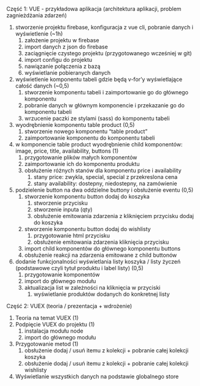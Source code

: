 Część 1: VUE - przykładowa aplikacja
(architektura aplikacji, problem zagnieżdżania zdarzeń)

1. stworzenie projektu firebase, konfiguracja z vue cli, pobranie danych i wyświetlenie (~1h)
   1. założenie projektu w firebase
   2. import danych z json do firebase
   3. zaciągnięcie czystego projektu (przygotowanego wcześniej w git)
   4. import configu do projektu
   5. nawiązanie połączenia z bazą
   6. wyświetlanie pobieranych danych
2. wyświetlenie komponentu tabeli gdzie będą v-for’y wyświetlające całość danych (~0,5)
   1. stworzenie komponentu tabeli i zaimportowanie go do głównego komponentu
   2. pobranie danych w głównym komponencie i przekazanie go do komponentu tabeli
   3. wrzucenie paczki ze stylami (sass) do komponentu tabeli
3. wyodrębnienie komponentu table product (0,5)
   1. stworzenie nowego komponentu “table product”
   2. zaimportowanie komponentu do komponentu tabeli
4. w komponencie table product wyodrębnienie child komponentów: image, price, title, availability, buttons (1)
   1. przygotowanie plików małych komponentów
   2. zaimportowanie ich do komponentu produktu
   3. obsłużenie różnych stanów dla komponentu price i availability
      1. stany price: zwykla, special, special z przekreslona cena
      2. stany availability: dostepny, niedostepny, na zamówienie
5. podzielenie button na dwa oddzielne buttony i obsłużenie eventu (0,5)
   1. stworzenie komponentu button dodaj do koszyka
      1. stworzenie przycisku
      2. stworzenie inputa (qty)
      3. obsłużenie emitowania zdarzenia z kliknięciem przycisku dodaj do koszyka
   1. stworzenie komponentu button dodaj do wishlisty
      1. przygotowanie html przycisku
      2. obsłużenie emitowania zdarzenia kliknięcia przycisku
   1. import child komponentów do głównego komponentu buttons
   2. obsłużenie reakcji na zdarzenia emitowane z child buttonów
6. dodanie funkcjonalności wyświetlania listy koszyka / listy życzeń (podstawowe czyli tytuł produktu i label listy) (0,5)
   1. przygotowanie komponentów
   2. import do głównego modułu
   3. aktualizacja list w zależności na kliknięcia w przyciski
      1. wyświetlanie produktów dodanych do konkretnej listy


Część 2: VUEX
(teoria / prezentacja + wdrożenie)
1. Teoria na temat VUEX (1)
2. Podpięcie VUEX do projektu (1)
   1. instalacja modułu node
   2. import do głównego modułu
3. Przygotowanie metod (1)
   1. obsłużenie dodaj / usuń itemu z kolekcji + pobranie całej kolekcji koszyka
   2. obsłużenie dodaj / usuń itemu z kolekcji + pobranie całej kolekcji wishlisty
4. Wyświetlanie wszystkich danych na podstawie globalnego store
